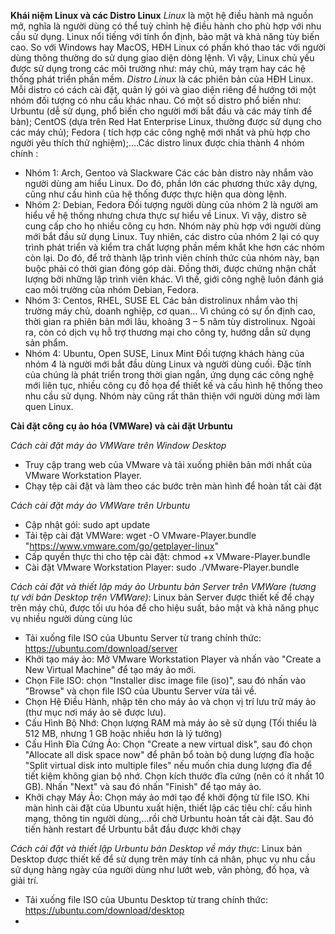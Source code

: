 **Khái niệm Linux và các Distro Linux**
*Linux* là một hệ điều hành mã nguồn mở, nghĩa là người dùng có thể tuỳ chỉnh hệ điều hành cho phù hợp với nhu cầu sử dụng. Linux nổi tiếng với tính ổn định, bảo mật và khả năng tùy biến cao. So với Windows hay MacOS, HĐH Linux có phần khó thao tác với người dùng thông thường do sử dụng giao diện dòng lệnh. Vì vậy, Linux chủ yếu được sử dụng trong các môi trường như: máy chủ, máy trạm hay các hệ thống phát triển phần mềm.
*Distro Linux* là các phiên bản của HĐH Linux. Mỗi distro có cách cài đặt, quản lý gói và giao diện riêng để hướng tới một nhóm đối tượng có nhu cầu khác nhau. Có một số distro phổ biến như: Urbuntu (dễ sử dụng, phổ biến cho người mới bắt đầu và các máy tính để bàn); CentOS (dựa trên Red Hat Enterprise Linux, thường được sử dụng cho các máy chủ); Fedora ( tích hợp các công nghệ mới nhất và phù hợp cho người yêu thích thử nghiệm);....Các distro linux được chia thành 4 nhóm chính :
- Nhóm 1: Arch, Gentoo và Slackware
Các các bản distro này nhắm vào người dùng am hiểu Linux. Do đó, phần lớn các phương thức xây dựng, cũng như cấu hình của hệ thống được thực hiện qua dòng lệnh.
- Nhóm 2: Debian, Fedora
Đối tượng người dùng của nhóm 2 là người am hiểu về hệ thống nhưng chưa thực sự hiểu về Linux. Vì vậy, distro sẽ cung cấp cho họ nhiều công cụ hơn. Nhóm này phù hợp với người dùng mới bắt đầu sử dụng Linux. 
Tuy nhiên, các distro của nhóm 2 lại có quy trình phát triển và kiểm tra chất lượng phần mềm khắt khe hơn các nhóm còn lại. Do đó, để trở thành lập trình viên chính thức của nhóm này, bạn buộc phải có thời gian đóng góp dài. Đồng thời, được chứng nhận chất lượng bởi những lập trình viên khác. Vì thế, giới công nghệ luôn đánh giá cao môi trường của nhóm Debian, Fedora.
- Nhóm 3: Centos, RHEL, SUSE EL
Các bản distrolinux nhắm vào thị trường máy chủ, doanh nghiệp, cơ quan… Vì chúng có sự ổn định cao, thời gian ra phiên bản mới lâu, khoảng 3 – 5 năm tùy distrolinux. Ngoài ra, còn có dịch vụ hỗ trợ thương mại cho công ty, hướng dẫn sử dụng sản phẩm.
- Nhóm 4: Ubuntu, Open SUSE, Linux Mint
Đối tượng khách hàng của nhóm 4 là người mới bắt đầu dùng Linux và người dùng cuối. Đặc tính của chúng là phát triển trong thời gian ngắn, ứng dụng các công nghệ mới liên tục, nhiều công cụ đồ họa để thiết kế và cấu hình hệ thống theo nhu cầu sử dụng. Nhóm này cũng rất thân thiện với người dùng mới làm quen Linux.

**Cài đặt công cụ ảo hóa (VMWare) và cài đặt Urbuntu**

*Cách cài đặt máy ảo VMWare trên Window Desktop*
- Truy cập trang web của VMware và tải xuống phiên bản mới nhất của VMware Workstation Player.
- Chạy tệp cài đặt và làm theo các bước trên màn hình để hoàn tất cài đặt

*Cách cài đặt máy ảo VMWare trên Urbuntu*
- Cập nhật gói: sudo apt update
- Tải tệp cài đặt VMWare: wget -O VMware-Player.bundle "https://www.vmware.com/go/getplayer-linux"
- Cấp quyền thực thi cho tệp cài đặt: chmod +x VMware-Player.bundle
- Cài đặt VMware Workstation Player: sudo ./VMware-Player.bundle

*Cách cài đặt và thiết lập máy ảo Urbuntu bản Server trên VMWare (tương tự với bản Desktop trên VMWare)*: Linux bản Server được thiết kế để chạy trên máy chủ, được tối ưu hóa để cho hiệu suất, bảo mật và khả năng phục vụ nhiều người dùng cùng lúc
- Tải xuống file ISO của Ubuntu Server từ trang chính thức: https://ubuntu.com/download/server
- Khởi tạo máy ảo: Mở VMware Workstation Player và nhấn vào "Create a New Virtual Machine" để tạo máy ảo mới.
- Chọn File ISO: chọn "Installer disc image file (iso)", sau đó nhấn vào "Browse" và chọn file ISO của Ubuntu Server vừa tải về.
- Chọn Hệ Điều Hành, nhập tên cho máy ảo và chọn vị trí lưu trữ máy ảo (thư mục nơi máy ảo sẽ được lưu).
- Cấu Hình Bộ Nhớ: Chọn lượng RAM mà máy ảo sẽ sử dụng (Tối thiểu là 512 MB, nhưng 1 GB hoặc nhiều hơn là lý tưởng)
- Cấu Hình Đĩa Cứng Ảo: Chọn "Create a new virtual disk", sau đó chọn "Allocate all disk space now" để phân bổ toàn bộ dung lượng đĩa hoặc "Split virtual disk into multiple files" nếu muốn chia dung lượng đĩa để tiết kiệm không gian bộ nhớ. Chọn kích thước đĩa cứng (nên có ít nhất 10 GB). Nhấn "Next" và sau đó nhấn "Finish" để tạo máy ảo.
- Khởi chạy Máy Ảo: Chọn máy ảo mới tạo để khởi động từ file ISO. Khi màn hình cài đặt của Ubuntu xuất hiện, thiết lập các tiêu chí: cấu hình mạng, thông tin người dùng,...rồi chờ Urbuntu hoàn tất cài đặt. Sau đó tiến hành restart để Urbuntu bắt đầu được khởi chạy

*Cách cài đặt và thiết lập Urbuntu bản Desktop về máy thực*: Linux bản Desktop được thiết kế để sử dụng trên máy tính cá nhân, phục vụ nhu cầu sử dụng hàng ngày của người dùng như lướt web, văn phòng, đồ họa, và giải trí.
- Tải xuống file ISO của Ubuntu Desktop từ trang chính thức: https://ubuntu.com/download/desktop
- 
